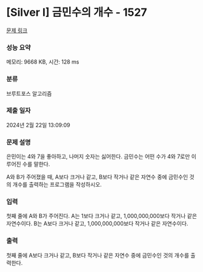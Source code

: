 # [Silver I] 금민수의 개수 - 1527 

[문제 링크](https://www.acmicpc.net/problem/1527) 

### 성능 요약

메모리: 9668 KB, 시간: 128 ms

### 분류

브루트포스 알고리즘

### 제출 일자

2024년 2월 22일 13:09:09

### 문제 설명

<p>은민이는 4와 7을 좋아하고, 나머지 숫자는 싫어한다. 금민수는 어떤 수가 4와 7로만 이루어진 수를 말한다.</p>

<p>A와 B가 주어졌을 때, A보다 크거나 같고, B보다 작거나 같은 자연수 중에 금민수인 것의 개수를 출력하는 프로그램을 작성하시오.</p>

### 입력 

 <p>첫째 줄에 A와 B가 주어진다. A는 1보다 크거나 같고, 1,000,000,000보다 작거나 같은 자연수이다. B는 A보다 크거나 같고, 1,000,000,000보다 작거나 같은 자연수이다.</p>

### 출력 

 <p>첫째 줄에 A보다 크거나 같고, B보다 작거나 같은 자연수 중에 금민수인 것의 개수를 출력한다.</p>

